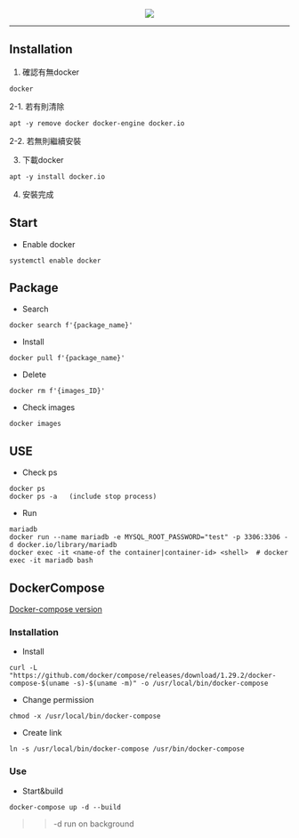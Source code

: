 <p align="center">
    <img src="https://user-images.githubusercontent.com/63274030/144020732-85ef54df-43bc-404a-9a0c-e31405afc786.png"/>
</p>

----  
## Installation
1. 確認有無docker
```
docker
```
2-1. 若有則清除
```
apt -y remove docker docker-engine docker.io
```
2-2. 若無則繼續安裝

3. 下載docker
```
apt -y install docker.io
```
4. 安裝完成

## Start
- Enable docker
```
systemctl enable docker
```
## Package
- Search
```
docker search f'{package_name}'
```
- Install
```
docker pull f'{package_name}'
```
- Delete
```
docker rm f'{images_ID}'
```
- Check images
```
docker images
```

## USE  
- Check ps
```
docker ps
docker ps -a   (include stop process)
```
- Run
```
mariadb
docker run --name mariadb -e MYSQL_ROOT_PASSWORD="test" -p 3306:3306 -d docker.io/library/mariadb
docker exec -it <name-of the container|container-id> <shell>  # docker exec -it mariadb bash
```
## DockerCompose
[Docker-compose version](https://docs.docker.com/compose/compose-file/)
### Installation
- Install
```
curl -L "https://github.com/docker/compose/releases/download/1.29.2/docker-compose-$(uname -s)-$(uname -m)" -o /usr/local/bin/docker-compose
```
- Change permission
```
chmod -x /usr/local/bin/docker-compose
```
- Create link
```
ln -s /usr/local/bin/docker-compose /usr/bin/docker-compose
```
### Use
- Start&build
```
docker-compose up -d --build
```
>> -d run on background
